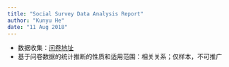 ```yaml
---
title: "Social Survey Data Analysis Report"
author: "Kunyu He"
date: "11 Aug 2018"
---
```


* 数据收集：[问卷地址](https://www.wjx.cn/m/24473165.aspx)
* 基于问卷数据的统计推断的性质和适用范围：相关关系；仅样本，不可推广
